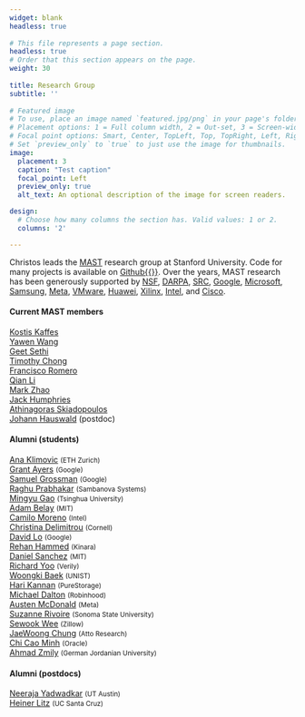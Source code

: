 ```yaml
---
widget: blank
headless: true
    
# This file represents a page section.
headless: true
# Order that this section appears on the page.
weight: 30
    
title: Research Group
subtitle: ''
   
# Featured image
# To use, place an image named `featured.jpg/png` in your page's folder.
# Placement options: 1 = Full column width, 2 = Out-set, 3 = Screen-width
# Focal point options: Smart, Center, TopLeft, Top, TopRight, Left, Right, BottomLeft, Bottom, BottomRight
# Set `preview_only` to `true` to just use the image for thumbnails.
image:
  placement: 3
  caption: "Test caption"
  focal_point: Left
  preview_only: true
  alt_text: An optional description of the image for screen readers.

design:
  # Choose how many columns the section has. Valid values: 1 or 2.
  columns: '2'

---
```


Christos leads the [MAST](https://mast.stanford.edu) research group at Stanford University. Code for many projects is available on [Github{{<icon name="github" pack="fab">}}](https://www.github.com/stanford-mast). Over the years, MAST research has been generously supported by [NSF](https://www.nsf.gov), [DARPA](https://www.darpa.mil/), [SRC](https://www.src.org/), [Google](https://www.google.com), [Microsoft](https://www.microsoft.com), [Samsung](https://www.samsung.com), [Meta](https://www.meta.com), [VMware](https://www.vmware.com), [Huawei](https://www.huawei.com), [Xilinx](https://www.xilinx.com), [Intel](https://www.intel.com), and [Cisco](https://www.cisco.com). 

<h4>Current MAST members</h4> 

[Kostis Kaffes](https://stanford.edu/~kkaffes/) <br>
[Yawen Wang](http://web.stanford.edu/~yawenw/)<br>
[Geet Sethi](https://www.linkedin.com/in/geet-sethi/)<br> 
[Timothy Chong](https://www.linkedin.com/in/ctimothy/)<br>
[Francisco Romero](https://web.stanford.edu/~faromero/)<br>
[Qian Li](https://cs.stanford.edu/people/qianli/)<br>
[Mark Zhao](https://www.linkedin.com/in/mark-zhao-95399a108/)<br>
[Jack Humphries](http://web.stanford.edu/~jhumphri/) <br>
[Athinagoras Skiadopoulos](https://www.linkedin.com/in/askiad)<br>
[Johann Hauswald](https://www.jhauswald.com/) (postdoc) 

<h4>Alumni (students)</h4> 

  [Ana Klimovic](https://anakli.inf.ethz.ch/) <small>(ETH Zurich)</small><br>
  [Grant Ayers](https://www.linkedin.com/in/grant-ayers-21625a46/) <small>(Google)</small><br>
  [Samuel Grossman](https://www.linkedin.com/in/samuel-grossman-603bba35/)  <small>(Google)</small>
   <br>
  [Raghu Prabhakar](https://www.linkedin.com/in/raprabhakar/)  <small>(Sambanova Systems)</small>
   <br> 
  [Mingyu Gao](https://people.iiis.tsinghua.edu.cn/~gaomy/)  <small>(Tsinghua University)</small>
   <br>
  [Adam Belay](http://www.abelay.me/)  <small>(MIT)</small>
   <br>
  [Camilo Moreno](https://www.linkedin.com/in/camilo-moreno-757a6012/)  <small>(Intel)</small>  <br> 
  [Christina Delimitrou](https://www.csl.cornell.edu/~delimitrou/)  <small>(Cornell)</small>  <br>
  [David Lo](https://research.google/people/DavidLo)  <small>(Google)</small>
   <br> 
  [Rehan Hammed](https://www.linkedin.com/in/rehan-hameed/)  <small>(Kinara)</small> 
   <br> 
  [Daniel Sanchez](https://people.csail.mit.edu/sanchez/)  <small>(MIT)</small> 
   <br> 
  [Richard Yoo](https://www.linkedin.com/in/rmyoo/)  <small>(Verily)</small>
   <br> 
  [Woongki Baek](https://sites.google.com/site/woongkibaek)  <small>(UNIST)</small> 
   <br>
  [Hari Kannan](https://www.linkedin.com/in/hakannan/)  <small>(PureStorage)</small>
   <br> 
  [Michael Dalton](https://www.linkedin.com/in/mike-dalton-1b8a9b8a/)  <small>(Robinhood)</small> 
   <br> 
  [Austen McDonald](https://www.linkedin.com/in/austen-mcdonald-8393566/)  <small>(Meta)</small> 
   <br> 
  [Suzanne Rivoire](http://rivoire.cs.sonoma.edu/)  <small>(Sonoma State University)</small> 
   <br> 
  [Sewook Wee](https://www.linkedin.com/in/sewook-wee/)  <small>(Zillow)</small> 
   <br> 
  [JaeWoong Chung](https://www.linkedin.com/in/jae-woong-chung-6711b710/)  <small>(Atto Research)</small> 
   <br> 
  [Chi Cao Minh](https://www.linkedin.com/in/chicaominh/)  <small>(Oracle)</small> 
   <br> 
  [Ahmad Zmily](https://ieeexplore.ieee.org/author/38053957500)  <small>(German Jordanian University)</small>  

  <h4>Alumni (postdocs)</h4> 
  
  [Neeraja Yadwadkar](https://sites.utexas.edu/neeraja/)  <small>(UT Austin)</small>  <br> [Heiner Litz](https://people.ucsc.edu/~hlitz/)  <small>(UC Santa Cruz)</small>
<!----

| Current members  | &nbsp;&nbsp;&nbsp;&nbsp;&nbsp;&nbsp;&nbsp;&nbsp; | Alumni | 
| :---        | :---: |   ---:   | 
| [Kostis Kaffes](https://stanford.edu/~kkaffes/)  | |   [Ana Klimovic](https://anakli.inf.ethz.ch/) <small>(ETH Zurich)       | 
| [Yawen Wang](http://web.stanford.edu/~yawenw/)   | |   [Grant Ayers](https://www.linkedin.com/in/grant-ayers-21625a46/) <small>(Google)</small>        | 
| [Geet Sethi](https://www.linkedin.com/in/geet-sethi/)   | |   [Samuel Grossman](https://www.linkedin.com/in/samuel-grossman-603bba35/)  <small>(Google)</small>        | 
| [Timothy Chong](https://www.linkedin.com/in/ctimothy/)   | |   [Raghu Prabhakar](https://www.linkedin.com/in/raprabhakar/)  <small>(Sambanova)</small>        | 
| [Francisco Romero](https://web.stanford.edu/~faromero/)   | | [Mingyu Gao](https://people.iiis.tsinghua.edu.cn/~gaomy/)  <small>(Tsinghua)</small>        | 
| [Qian Li](https://cs.stanford.edu/people/qianli/)   | | [Adam Belay](http://www.abelay.me/)  <small>(MIT)</small>     | 
| [Mark Zhao](https://www.linkedin.com/in/mark-zhao-95399a108/)   | | [Camilo Moreno](https://www.linkedin.com/in/camilo-moreno-757a6012/)  <small>(Intel)</small>        | 
| [Jack Humphries](http://web.stanford.edu/~jhumphri/)   | | [Christina Delimitrou](https://www.csl.cornell.edu/~delimitrou/)  <small>(Cornell)</small>        | 
[Athinagoras Skiadopoulos](https://www.linkedin.com/in/askiad) | | [David Lo](https://research.google/people/DavidLo)  <small>(Google)</small>        |
| (postdoc) [Johann Hauswald](https://www.jhauswald.com/)  | |[Rehan Hammed](https://www.linkedin.com/in/rehan-hameed/)  <small>(Kinara)</small> | 
|    | | [Daniel Sanchez](https://people.csail.mit.edu/sanchez/)  <small>(MIT)</small>         | 
|    | | [Richard Yoo](https://www.linkedin.com/in/rmyoo/)  <small>(Verily)</small>        | 
|    | | [Hari Kannan](https://www.linkedin.com/in/hakannan/)  <small>(PureStorage)</small>        | 
|    | | [Michael Dalton](https://www.linkedin.com/in/mike-dalton-1b8a9b8a/)  <small>(Robinhood)</small>         | 
|    | | [Austen McDonald](https://www.linkedin.com/in/austen-mcdonald-8393566/)  <small>(Meta)</small>        | 
|    | | [Suzanne Rivoire](http://rivoire.cs.sonoma.edu/)  <small>(Sonoma State)</small>         | 
|    | | [Sewook Wee](https://www.linkedin.com/in/sewook-wee/)  <small>(Zillow)</small>         | 
|    | | [JaeWoong Chung](https://www.linkedin.com/in/jae-woong-chung-6711b710/)  <small>(Atto Research)</small>         | 
|    | | [Chi Cao Minh](https://www.linkedin.com/in/chicaominh/)  <small>(Oracle)</small>         | 
|    | | [Ahmad Zmily](https://ieeexplore.ieee.org/author/38053957500)  <small>(German-Jordanian U.)</small>        | 
|    | | (postdoc) [Neeraja Yadwadkar](https://sites.utexas.edu/neeraja/)  <small>(UT Austin)</small>        | 
|    | | (postdoc) [Heiner Litz](https://people.ucsc.edu/~hlitz/)  <small>(UC Santa Cruz)</small>        | 

--->
